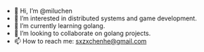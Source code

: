 - 👋 Hi, I’m @miluchen
- 👀 I’m interested in distributed systems and game development.
- 🌱 I’m currently learning golang.
- 💞️ I’m looking to collaborate on golang projects.
- 📫 How to reach me: sxzxchenhe@gmail.com

<!---
miluchen/miluChen is a ✨ special ✨ repository because its `README.md` (this file) appears on your GitHub profile.
You can click the Preview link to take a look at your changes.
--->
